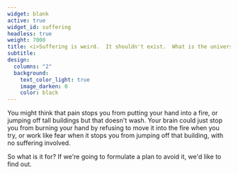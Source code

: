 ```yaml
---
widget: blank
active: true
widget_id: suffering
headless: true
weight: 7000
title: <i>Suffering is weird.  It shouldn't exist.  What is the universe trying to tell us?</i>
subtitle:
design:
  columns: "2"
  background:
    text_color_light: true
    image_darken: 0
    color: black
---
```


<div class="fa-3x"><i class="fa-solid fa-head-side-virus fa-beat" style="--fa-beat-scale: 1.35;"></i></div>

You might think that pain stops you from putting your hand into a fire, or jumping off tall buildings but that doesn't wash.  Your brain could just stop you from burning your hand by refusing to move it into the fire when you try, or work like fear when it stops you from jumping off that building, with no suffering involved.

So what is it for?  If we're going to formulate a plan to avoid it, we'd like to find out.
